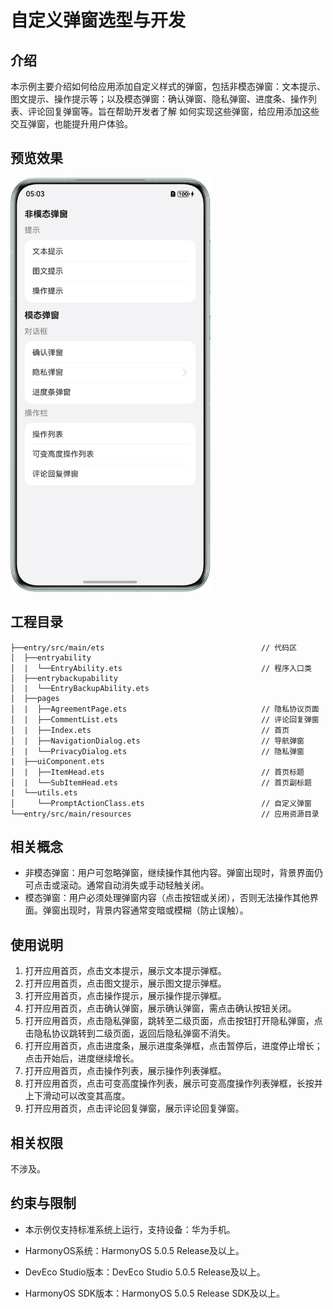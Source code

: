# **自定义弹窗选型与开发**
## 介绍
本示例主要介绍如何给应用添加自定义样式的弹窗，包括非模态弹窗：文本提示、图文提示、操作提示等；以及模态弹窗：确认弹窗、隐私弹窗、进度条、操作列表、评论回复弹窗等。旨在帮助开发者了解
如何实现这些弹窗，给应用添加这些交互弹窗，也能提升用户体验。
## 预览效果
<img src='./screenshots/device/image.png' width='320'>

## 工程目录
``` 
├──entry/src/main/ets                                   // 代码区
│  ├──entryability
│  |  └──EntryAbility.ets                               // 程序入口类
│  ├──entrybackupability
│  |  └──EntryBackupAbility.ets
│  ├──pages
│  |  ├──AgreementPage.ets                              // 隐私协议页面
│  |  ├──CommentList.ets                                // 评论回复弹窗
│  |  ├──Index.ets                                      // 首页
│  |  ├──NavigationDialog.ets                           // 导航弹窗
│  |  └──PrivacyDialog.ets                              // 隐私弹窗
|  ├──uiComponent.ets
│  |  ├──ItemHead.ets                                   // 首页标题
│  |  └──SubItemHead.ets                                // 首页副标题
|  └──utils.ets
│     └──PromptActionClass.ets                          // 自定义弹窗
└──entry/src/main/resources                             // 应用资源目录
``` 

## 相关概念

* 非模态弹窗：用户可忽略弹窗，继续操作其他内容。弹窗出现时，背景界面仍可点击或滚动。通常自动消失或手动轻触关闭。
* 模态弹窗：用户必须处理弹窗内容（点击按钮或关闭），否则无法操作其他界面。弹窗出现时，背景内容通常变暗或模糊（防止误触）。

## 使用说明
1. 打开应用首页，点击文本提示，展示文本提示弹框。
2. 打开应用首页，点击图文提示，展示图文提示弹框。
3. 打开应用首页，点击操作提示，展示操作提示弹框。
4. 打开应用首页，点击确认弹窗，展示确认弹窗，需点击确认按钮关闭。
5. 打开应用首页，点击隐私弹窗，跳转至二级页面，点击按钮打开隐私弹窗，点击隐私协议跳转到二级页面，返回后隐私弹窗不消失。
6. 打开应用首页，点击进度条，展示进度条弹框，点击暂停后，进度停止增长；点击开始后，进度继续增长。
7. 打开应用首页，点击操作列表，展示操作列表弹框。
8. 打开应用首页，点击可变高度操作列表，展示可变高度操作列表弹框，长按并上下滑动可以改变其高度。
9. 打开应用首页，点击评论回复弹窗，展示评论回复弹窗。

## 相关权限
不涉及。

## 约束与限制
* 本示例仅支持标准系统上运行，支持设备：华为手机。

* HarmonyOS系统：HarmonyOS 5.0.5 Release及以上。

* DevEco Studio版本：DevEco Studio 5.0.5 Release及以上。

* HarmonyOS SDK版本：HarmonyOS 5.0.5 Release SDK及以上。